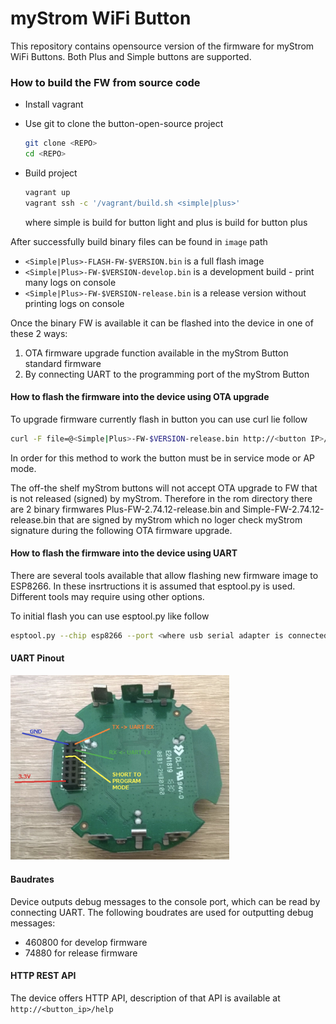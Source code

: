 # myStrom WiFi Button

This repository contains opensource version of the firmware for myStrom WiFi Buttons. Both Plus and Simple buttons are supported.

### How to build the FW from source code

- Install vagrant

- Use git to clone the button-open-source project

  ```bash
  git clone <REPO>
  cd <REPO>
  ```

- Build project

  ```bash
  vagrant up
  vagrant ssh -c '/vagrant/build.sh <simple|plus>'
  ```
  
  where simple is build for button light and plus is build for button plus

After successfully build binary files can be found in `image` path

- `<Simple|Plus>-FLASH-FW-$VERSION.bin` is a full flash image
- `<Simple|Plus>-FW-$VERSION-develop.bin` is a development build - print many logs on console
- `<Simple|Plus>-FW-$VERSION-release.bin` is a release version without printing logs on console

Once the binary FW is available it can be flashed into the device in one of these 2 ways:

1. OTA firmware upgrade function available in the myStrom Button standard firmware
2. By connecting UART to the programming port of the myStrom Button



#### How to flash the firmware into the device using OTA upgrade

To upgrade firmware currently flash in button you can use curl lie follow

```bash
curl -F file=@<Simple|Plus>-FW-$VERSION-release.bin http://<button IP>/load
```

In order for this method to work the  button must be in service mode or AP mode. 

The off-the shelf myStrom buttons will not accept OTA upgrade to FW that is not released (signed) by myStrom. Therefore in the rom directory there are 2 binary firmwares Plus-FW-2.74.12-release.bin and Simple-FW-2.74.12-release.bin that are signed by myStrom which no loger check myStrom signature during the following OTA firmware upgrade.



#### How to flash the firmware into the device using UART

There are several tools available that allow flashing new firmware image to ESP8266. In these insrtructions it is assumed that esptool.py is used. Different tools may require using other options.

To initial flash you can use esptool.py like follow

```bash
esptool.py --chip esp8266 --port <where usb serial adapter is connected> --baud <460800> write_flash --flash_freq keep --flash_mode keep --flash_size 2MB 0x0 <Simple|Plus>-FLASH-FW-$VERSION.bin
```


#### UART Pinout
<img src="/doc/uart_pinout.jpg" width=350/>


#### Baudrates

Device outputs debug messages to the console port, which can be read by connecting UART. The following boudrates are used for outputting debug messages:

- 460800 for develop firmware
- 74880 for release firmware



#### HTTP REST API

The device offers HTTP API, description of that API is available at `http://<button_ip>/help`
